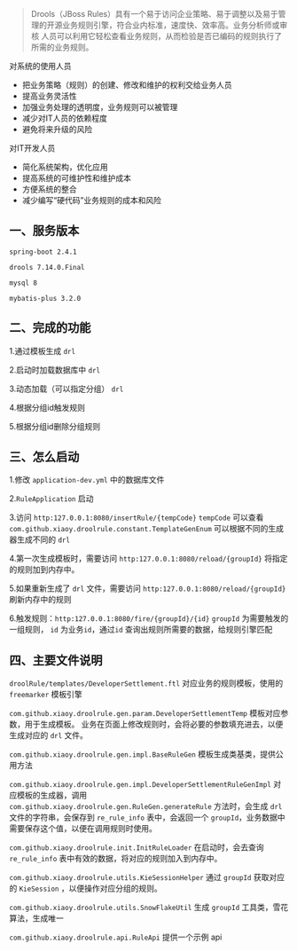 >Drools（JBoss Rules）具有一个易于访问企业策略、易于调整以及易于管理的开源业务规则引擎，符合业内标准，速度快、效率高。业务分析师或审核
>人员可以利用它轻松查看业务规则，从而检验是否已编码的规则执行了所需的业务规则。

对系统的使用人员

* 把业务策略（规则）的创建、修改和维护的权利交给业务人员
* 提高业务灵活性
* 加强业务处理的透明度，业务规则可以被管理
* 减少对IT人员的依赖程度
* 避免将来升级的风险

对IT开发人员
* 简化系统架构，优化应用
* 提高系统的可维护性和维护成本
* 方便系统的整合
* 减少编写“硬代码”业务规则的成本和风险


## 一、服务版本

```
spring-boot 2.4.1

drools 7.14.0.Final

mysql 8

mybatis-plus 3.2.0
```

## 二、完成的功能

1.通过模板生成 `drl`

2.启动时加载数据库中 `drl`

3.动态加载（可以指定分组） `drl`

4.根据分组id触发规则

5.根据分组id删除分组规则

## 三、怎么启动
1.修改 `application-dev.yml` 中的数据库文件

2.`RuleApplication` 启动

3.访问 `http:127.0.0.1:8080/insertRule/{tempCode}`
 `tempCode` 可以查看 `com.github.xiaoy.droolrule.constant.TemplateGenEnum` 可以根据不同的生成器生成不同的 `drl`

4.第一次生成模板时，需要访问 `http:127.0.0.1:8080/reload/{groupId}`  将指定的规则加到内存中。

5.如果重新生成了 `drl` 文件，需要访问 `http:127.0.0.1:8080/reload/{groupId}` 刷新内存中的规则

6.触发规则：`http:127.0.0.1:8080/fire/{groupId}/{id}` `groupId` 为需要触发的一组规则，
`id` 为业务`id`，通过`id` 查询出规则所需要的数据，给规则引擎匹配

## 四、主要文件说明
`droolRule/templates/DeveloperSettlement.ftl` 对应业务的规则模板，使用的 `freemarker` 模板引擎

`com.github.xiaoy.droolrule.gen.param.DeveloperSettlementTemp` 模板对应参数，用于生成模板。
业务在页面上修改规则时，会将必要的参数填充进去，以便生成对应的 `drl` 文件。

`com.github.xiaoy.droolrule.gen.impl.BaseRuleGen` 模板生成类基类，提供公用方法

`com.github.xiaoy.droolrule.gen.impl.DeveloperSettlementRuleGenImpl` 对应模板的生成器，调用 `com.github.xiaoy.droolrule.gen.RuleGen.generateRule`
方法时，会生成 `drl` 文件的字符串，会保存到 `re_rule_info` 表中，会返回一个 `groupId`，业务数据中需要保存这个值，以便在调用规则时使用。

`com.github.xiaoy.droolrule.init.InitRuleLoader` 在启动时，会去查询 `re_rule_info` 表中有效的数据，将对应的规则加入到内存中。

`com.github.xiaoy.droolrule.utils.KieSessionHelper` 通过 `groupId` 获取对应的 `KieSession` ，以便操作对应分组的规则。

 `com.github.xiaoy.droolrule.utils.SnowFlakeUtil` 生成  `groupId` 工具类，雪花算法，生成唯一
 
 `com.github.xiaoy.droolrule.api.RuleApi` 提供一个示例 api
 